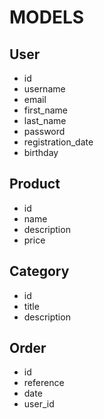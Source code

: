 # MODELS

## User

- id
- username
- email
- first_name
- last_name
- password
- registration_date
- birthday


## Product

- id
- name
- description
- price

## Category

- id
- title
- description

## Order

- id
- reference
- date
- user_id
